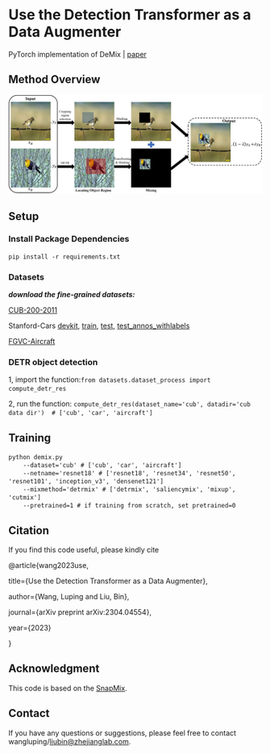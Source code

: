 # Use the Detection Transformer as a Data Augmenter

PyTorch implementation of DeMix | [paper](https://arxiv.org/pdf/2304.04554.pdf)

## Method Overview

![DeMix](./imgs/overview.jpg)

## Setup

### Install Package Dependencies

```
pip install -r requirements.txt
```

### Datasets

***download the fine-grained datasets:***

[CUB-200-2011](https://data.caltech.edu/records/65de6-vp158/files/CUB_200_2011.tgz?download=1)

Stanford-Cars
[devkit](https://ai.stanford.edu/~jkrause/cars/car_devkit.tgz),
[train](https://ai.stanford.edu/~jkrause/car196/cars_train.tgz),
[test](https://ai.stanford.edu/~jkrause/car196/cars_test.tgz),
[test_annos_withlabels](https://ai.stanford.edu/~jkrause/car196/cars_test_annos_withlabels.mat)

[FGVC-Aircraft](https://www.robots.ox.ac.uk/~vgg/data/fgvc-aircraft/archives/fgvc-aircraft-2013b.tar.gz)

### DETR object detection

1, import the function:```from datasets.dataset_process import compute_detr_res```

2, run the function: ```compute_detr_res(dataset_name='cub', datadir='cub data dir')  # ['cub', 'car', 'aircraft']```

## Training
```
python demix.py
    --dataset='cub' # ['cub', 'car', 'aircraft']
    --netname='resnet18' # ['resnet18', 'resnet34', 'resnet50', 'resnet101', 'inception_v3', 'densenet121']
    --mixmethod='detrmix' # ['detrmix', 'saliencymix', 'mixup', 'cutmix']
    --pretrained=1 # if training from scratch, set pretrained=0
```

## Citation
If you find this code useful, please kindly cite  

@article{wang2023use,

  title={Use the Detection Transformer as a Data Augmenter},
  
  author={Wang, Luping and Liu, Bin},
  
  journal={arXiv preprint arXiv:2304.04554},
  
  year={2023}
  
}

## Acknowledgment

This code is based on the [SnapMix](https://github.com/Shaoli-Huang/SnapMix.git).

## Contact

If you have any questions or suggestions, please feel free to contact wangluping/liubin@zhejianglab.com.
